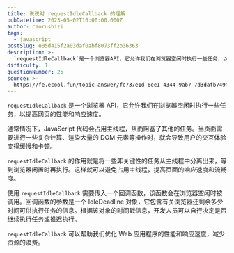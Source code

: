 ```yaml
---
title: 说说对 requestIdleCallback 的理解
pubDatetime: 2023-05-02T16:00:00.000Z
author: caorushizi
tags:
  - javascript
postSlug: e05d415f2a03daf0abf8073ff2b36363
description: >-
  `requestIdleCallback`是一个浏览器API，它允许我们在浏览器空闲时执行一些任务，以提高网页的性能和响应速度。通常情况下，JavaScript代码会占用主线程，从而阻塞了其他的任务。
difficulty: 1
questionNumber: 25
source: >-
  https://fe.ecool.fun/topic-answer/fe737e1d-6ee1-4344-9ab7-7d3dafb749f6?orderBy=updateTime&order=desc&tagId=10
---
```


`requestIdleCallback` 是一个浏览器 API，它允许我们在浏览器空闲时执行一些任务，以提高网页的性能和响应速度。

通常情况下，JavaScript 代码会占用主线程，从而阻塞了其他的任务。当页面需要进行一些复杂计算、渲染大量的 DOM 元素等操作时，就会导致用户的交互体验变得缓慢和卡顿。

`requestIdleCallback` 的作用就是将一些非关键性的任务从主线程中分离出来，等到浏览器闲置时再执行。这样就可以避免占用主线程，提高页面的响应速度和流畅度。

使用 `requestIdleCallback` 需要传入一个回调函数，该函数会在浏览器空闲时被调用。回调函数的参数是一个 IdleDeadline 对象，它包含有关浏览器还剩余多少时间可供执行任务的信息。根据该对象的时间戳信息，开发人员可以自行决定是否继续执行任务或推迟执行。

`requestIdleCallback` 可以帮助我们优化 Web 应用程序的性能和响应速度，减少资源的浪费。
